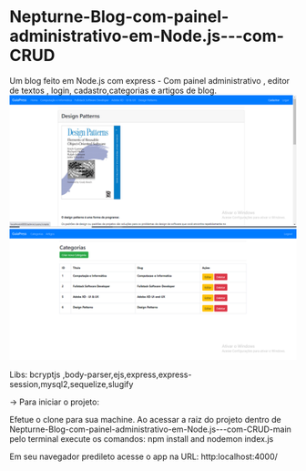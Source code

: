 # Nepturne-Blog-com-painel-administrativo-em-Node.js---com-CRUD
Um blog feito em Node.js com express - Com painel administrativo , editor de textos , login, cadastro,categorias e artigos de blog.
<img src="https://raw.githubusercontent.com/Nepturne/images_projects/main/blog.png" />
<img src="https://raw.githubusercontent.com/Nepturne/images_projects/main/blog2.png" />

Libs: bcryptjs ,body-parser,ejs,express,express-session,mysql2,sequelize,slugify

-> Para iniciar o projeto:

Efetue o clone para sua machine. Ao acessar a raiz do projeto dentro de Nepturne-Blog-com-painel-administrativo-em-Node.js---com-CRUD-main pelo terminal execute os comandos: npm install and nodemon index.js

Em seu navegador predileto acesse o app na URL: http:localhost:4000/
